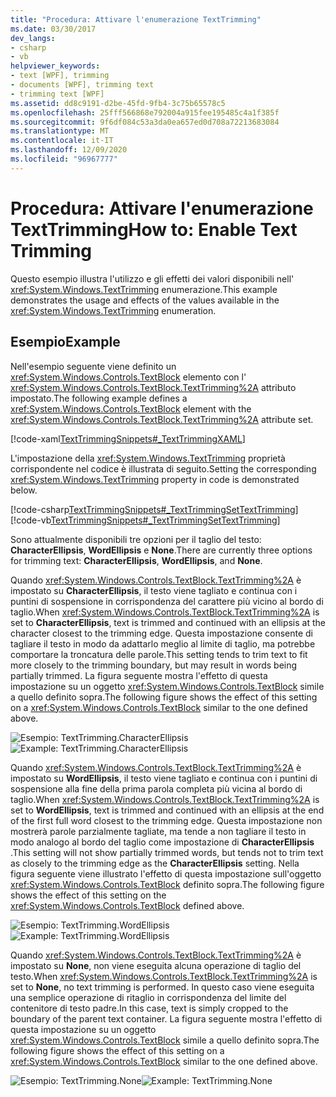```yaml
---
title: "Procedura: Attivare l'enumerazione TextTrimming"
ms.date: 03/30/2017
dev_langs:
- csharp
- vb
helpviewer_keywords:
- text [WPF], trimming
- documents [WPF], trimming text
- trimming text [WPF]
ms.assetid: dd8c9191-d2be-45fd-9fb4-3c75b65578c5
ms.openlocfilehash: 25fff566868e792004a915fee195485c4a1f385f
ms.sourcegitcommit: 9f6df084c53a3da0ea657ed0d708a72213683084
ms.translationtype: MT
ms.contentlocale: it-IT
ms.lasthandoff: 12/09/2020
ms.locfileid: "96967777"
---
```

# <a name="how-to-enable-text-trimming"></a><span data-ttu-id="06e78-102">Procedura: Attivare l'enumerazione TextTrimming</span><span class="sxs-lookup"><span data-stu-id="06e78-102">How to: Enable Text Trimming</span></span>

<span data-ttu-id="06e78-103">Questo esempio illustra l'utilizzo e gli effetti dei valori disponibili nell' <xref:System.Windows.TextTrimming> enumerazione.</span><span class="sxs-lookup"><span data-stu-id="06e78-103">This example demonstrates the usage and effects of the values available in the <xref:System.Windows.TextTrimming> enumeration.</span></span>

## <a name="example"></a><span data-ttu-id="06e78-104">Esempio</span><span class="sxs-lookup"><span data-stu-id="06e78-104">Example</span></span>

<span data-ttu-id="06e78-105">Nell'esempio seguente viene definito un <xref:System.Windows.Controls.TextBlock> elemento con l' <xref:System.Windows.Controls.TextBlock.TextTrimming%2A> attributo impostato.</span><span class="sxs-lookup"><span data-stu-id="06e78-105">The following example defines a <xref:System.Windows.Controls.TextBlock> element with the <xref:System.Windows.Controls.TextBlock.TextTrimming%2A> attribute set.</span></span>

[!code-xaml[TextTrimmingSnippets#_TextTrimmingXAML](~/samples/snippets/csharp/VS_Snippets_Wpf/TextTrimmingSnippets/CSharp/Window1.xaml#_texttrimmingxaml)]

<span data-ttu-id="06e78-106">L'impostazione della <xref:System.Windows.TextTrimming> proprietà corrispondente nel codice è illustrata di seguito.</span><span class="sxs-lookup"><span data-stu-id="06e78-106">Setting the corresponding <xref:System.Windows.TextTrimming> property in code is demonstrated below.</span></span>

[!code-csharp[TextTrimmingSnippets#_TextTrimmingSetTextTrimming](~/samples/snippets/csharp/VS_Snippets_Wpf/TextTrimmingSnippets/CSharp/Window1.xaml.cs#_texttrimmingsettexttrimming)]
[!code-vb[TextTrimmingSnippets#_TextTrimmingSetTextTrimming](~/samples/snippets/visualbasic/VS_Snippets_Wpf/TextTrimmingSnippets/VisualBasic/Window1.xaml.vb#_texttrimmingsettexttrimming)]

<span data-ttu-id="06e78-107">Sono attualmente disponibili tre opzioni per il taglio del testo: **CharacterEllipsis**, **WordEllipsis** e **None**.</span><span class="sxs-lookup"><span data-stu-id="06e78-107">There are currently three options for trimming text: **CharacterEllipsis**, **WordEllipsis**, and **None**.</span></span>

<span data-ttu-id="06e78-108">Quando <xref:System.Windows.Controls.TextBlock.TextTrimming%2A> è impostato su **CharacterEllipsis**, il testo viene tagliato e continua con i puntini di sospensione in corrispondenza del carattere più vicino al bordo di taglio.</span><span class="sxs-lookup"><span data-stu-id="06e78-108">When <xref:System.Windows.Controls.TextBlock.TextTrimming%2A> is set to **CharacterEllipsis**, text is trimmed and continued with an ellipsis at the character closest to the trimming edge.</span></span>  <span data-ttu-id="06e78-109">Questa impostazione consente di tagliare il testo in modo da adattarlo meglio al limite di taglio, ma potrebbe comportare la troncatura delle parole.</span><span class="sxs-lookup"><span data-stu-id="06e78-109">This setting tends to trim text to fit more closely to the trimming boundary, but may result in words being partially trimmed.</span></span>  <span data-ttu-id="06e78-110">La figura seguente mostra l'effetto di questa impostazione su un oggetto <xref:System.Windows.Controls.TextBlock> simile a quello definito sopra.</span><span class="sxs-lookup"><span data-stu-id="06e78-110">The following figure shows the effect of this setting on a <xref:System.Windows.Controls.TextBlock> similar to the one defined above.</span></span>

<span data-ttu-id="06e78-111">![Esempio: TextTrimming.CharacterEllipsis](./media/texttrimming-character.png "TextTrimming_Character")</span><span class="sxs-lookup"><span data-stu-id="06e78-111">![Example: TextTrimming.CharacterEllipsis](./media/texttrimming-character.png "TextTrimming_Character")</span></span>

<span data-ttu-id="06e78-112">Quando <xref:System.Windows.Controls.TextBlock.TextTrimming%2A> è impostato su **WordEllipsis**, il testo viene tagliato e continua con i puntini di sospensione alla fine della prima parola completa più vicina al bordo di taglio.</span><span class="sxs-lookup"><span data-stu-id="06e78-112">When <xref:System.Windows.Controls.TextBlock.TextTrimming%2A> is set to **WordEllipsis**, text is trimmed and continued with an ellipsis at the end of the first full word closest to the trimming edge.</span></span>  <span data-ttu-id="06e78-113">Questa impostazione non mostrerà parole parzialmente tagliate, ma tende a non tagliare il testo in modo analogo al bordo del taglio come impostazione di **CharacterEllipsis** .</span><span class="sxs-lookup"><span data-stu-id="06e78-113">This setting will not show partially trimmed words, but tends not to trim text as closely to the trimming edge as the **CharacterEllipsis** setting.</span></span>  <span data-ttu-id="06e78-114">Nella figura seguente viene illustrato l'effetto di questa impostazione sull'oggetto <xref:System.Windows.Controls.TextBlock> definito sopra.</span><span class="sxs-lookup"><span data-stu-id="06e78-114">The following figure shows the effect of this setting on the <xref:System.Windows.Controls.TextBlock> defined above.</span></span>

<span data-ttu-id="06e78-115">![Esempio: TextTrimming.WordEllipsis](./media/texttrimming-word.png "TextTrimming_Word")</span><span class="sxs-lookup"><span data-stu-id="06e78-115">![Example: TextTrimming.WordEllipsis](./media/texttrimming-word.png "TextTrimming_Word")</span></span>

<span data-ttu-id="06e78-116">Quando <xref:System.Windows.Controls.TextBlock.TextTrimming%2A> è impostato su **None**, non viene eseguita alcuna operazione di taglio del testo.</span><span class="sxs-lookup"><span data-stu-id="06e78-116">When <xref:System.Windows.Controls.TextBlock.TextTrimming%2A> is set to **None**, no text trimming is performed.</span></span>  <span data-ttu-id="06e78-117">In questo caso viene eseguita una semplice operazione di ritaglio in corrispondenza del limite del contenitore di testo padre.</span><span class="sxs-lookup"><span data-stu-id="06e78-117">In this case, text is simply cropped to the boundary of the parent text container.</span></span>  <span data-ttu-id="06e78-118">La figura seguente mostra l'effetto di questa impostazione su un oggetto <xref:System.Windows.Controls.TextBlock> simile a quello definito sopra.</span><span class="sxs-lookup"><span data-stu-id="06e78-118">The following figure shows the effect of this setting on a <xref:System.Windows.Controls.TextBlock> similar to the one defined above.</span></span>

<span data-ttu-id="06e78-119">![Esempio: TextTrimming.None](./media/texttrimming-none.png "TextTrimming_None")</span><span class="sxs-lookup"><span data-stu-id="06e78-119">![Example: TextTrimming.None](./media/texttrimming-none.png "TextTrimming_None")</span></span>
